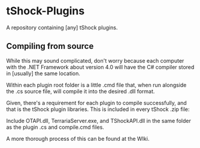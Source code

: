 # tShock-Plugins
A repository containing [any] tShock plugins.

## Compiling from source
While this may sound complicated, don't worry because each computer with the .NET Framework about version 4.0 will have the C# compiler stored in [usually] the same location.

Within each plugin root folder is a little .cmd file that, when run alongside the .cs source file, will compile it into the desired .dll format.

Given, there's a requirement for each plugin to compile successfully, and that is the tShock plugin libraries. This is included in every tShock .zip file: 

Include OTAPI.dll, TerrariaServer.exe, and TShockAPI.dll in the same folder as the plugin .cs and compile.cmd files.

A more thorough process of this can be found at the WIki.
